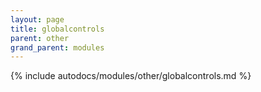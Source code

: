 ```yaml
---
layout: page
title: globalcontrols
parent: other
grand_parent: modules
---
```


{% include autodocs/modules/other/globalcontrols.md %}

